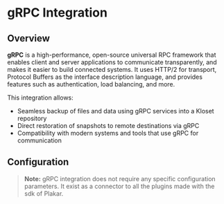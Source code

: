 # gRPC Integration

## Overview

**gRPC** is a high-performance, open-source universal RPC framework that enables client and server applications to communicate transparently, and makes it easier to build connected systems. It uses HTTP/2 for transport, Protocol Buffers as the interface description language, and provides features such as authentication, load balancing, and more.

This integration allows:

- Seamless backup of files and data using gRPC services into a Kloset repository
- Direct restoration of snapshots to remote destinations via gRPC
- Compatibility with modern systems and tools that use gRPC for communication

## Configuration

> **Note:** gRPC integration does not require any specific configuration parameters. It exist as a connector to all the plugins made with the sdk of Plakar.